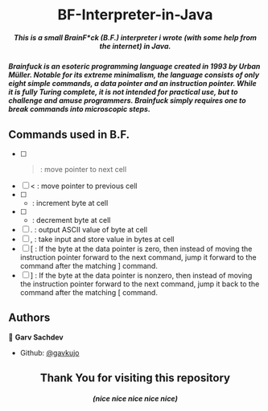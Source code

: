 <h1 align="center">BF-Interpreter-in-Java</h1>
<h5 align="center">This is a small BrainF*ck (B.F.) interpreter i wrote (with some help from the internet) in Java.</h3>
<h5> Brainfuck is an esoteric programming language created in 1993 by Urban Müller. Notable for its extreme minimalism, the language consists of only eight simple commands, a data pointer and an instruction pointer. While it is fully Turing complete, it is not intended for practical use, but to challenge and amuse programmers. Brainfuck simply requires one to break commands into microscopic steps.<br></h5>

## Commands used in B.F.

-   [ ] > : move pointer to next cell
-   [ ] < : move pointer to previous cell
-   [ ] + : increment byte at cell
-   [ ] - : decrement byte at cell
-   [ ] . : output ASCII value of byte at cell
-   [ ] , : take input and store value in bytes at cell
-   [ ] \[ : If the byte at the data pointer is zero, then instead of moving the instruction pointer forward to the next command, jump it forward to the command after the matching \] command.
-   [ ] \] : If the byte at the data pointer is nonzero, then instead of moving the instruction pointer forward to the next command, jump it back to the command after the matching \[ command.

## Authors

👤 **Garv Sachdev**
<br />

-   Github: [@gavkujo](https://github.com/gavkujo)

<h2 align="center">Thank You for visiting this repository</h2>
<h5 align="center">(nice nice nice nice nice)</h5>
